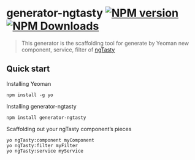 # generator-ngtasty [![NPM version](https://badge.fury.io/js/generator-ngtasty.svg)](https://www.npmjs.org/package/ng-tasty) [![NPM Downloads](http://img.shields.io/npm/dm/generator-ngtasty.svg)](https://www.npmjs.org/package/ng-tasty)
> This generator is the scaffolding tool for generate by Yeoman new component, service, filter of [ngTasty](http://zizzamia.com/ng-tasty/contribute)

## Quick start
Installing Yeoman
```
npm install -g yo
```

Installing generator-ngtasty
```
npm install generator-ngtasty
```

Scaffolding out your ngTasty component’s pieces
```
yo ngTasty:component myComponent
yo ngTasty:filter myFilter
yo ngTasty:service myService
```
